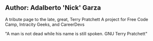 Author: Adalberto 'Nick' Garza
------
A tribute page to the late, great, Terry Pratchett
A project for Free Code Camp, Intracity Geeks, and CareerDevs

"A man is not dead while his name is still spoken. GNU Terry Pratchett"

